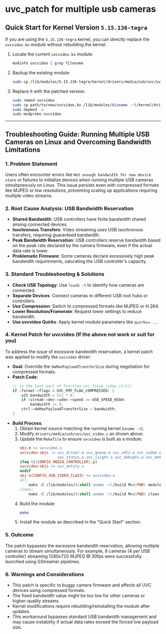 # uvc_patch for multiple usb cameras

## Quick Start for Kernel Version `5.15.136-tegra`
If you are using the `5.15.136-tegra` kernel, you can directly replace the `uvcvideo.ko` module without rebuilding the kernel:
1. Locate the current `uvcvideo.ko` module:
   ```bash
   modinfo uvcvideo | grep filename
   ```
2. Backup the existing module:
   ```bash
   sudo cp /lib/modules/5.15.136-tegra/kernel/drivers/media/usb/uvc/uvcvideo.ko /lib/modules/5.15.136-tegra/kernel/drivers/media/usb/uvc/uvcvideo.ko.bak
   ```
3. Replace it with the patched version:
   ```bash
   sudo rmmod uvcvideo
   sudo cp path/to/new/uvcvideo.ko /lib/modules/$(uname -r)/kernel/drivers/media/usb/uvc/
   sudo depmod -a
   sudo modprobe uvcvideo
   ```

---

## Troubleshooting Guide: Running Multiple USB Cameras on Linux and Overcoming Bandwidth Limitations

### 1. Problem Statement
Users often encounter errors like `Not enough bandwidth for new device state` or failures to initialize devices when running multiple USB cameras simultaneously on Linux. This issue persists even with compressed formats like MJPEG or low resolutions, preventing scaling up applications requiring multiple video streams.

### 2. Root Cause Analysis: USB Bandwidth Reservation
- **Shared Bandwidth**: USB controllers have finite bandwidth shared among connected devices.
- **Isochronous Transfers**: Video streaming uses USB isochronous transfers, requiring guaranteed bandwidth.
- **Peak Bandwidth Reservation**: USB controllers reserve bandwidth based on the peak rate declared by the camera firmware, even if the actual data rate is lower.
- **Problematic Firmware**: Some cameras declare excessively high peak bandwidth requirements, saturating the USB controller's capacity.

### 3. Standard Troubleshooting & Solutions
- **Check USB Topology**: Use `lsusb -t` to identify how cameras are connected.
- **Separate Devices**: Connect cameras to different USB root hubs or controllers.
- **Use Compression**: Switch to compressed formats like MJPEG or H.264.
- **Lower Resolution/Framerate**: Request lower settings to reduce bandwidth.
- **Use uvcvideo Quirks**: Apply kernel module parameters like `quirks=...`.

### 4. Kernel Patch for uvcvideo (If the above not work or suit for you)
To address the issue of excessive bandwidth reservation, a kernel patch was applied to modify the `uvcvideo` driver:
- **Goal**: Override the `dwMaxPayloadTransferSize` during negotiation for compressed formats.
- **Patch Code**:
  ```c
  // in the last part of function uvc_fixup_video_ctrl()
  if (format->flags & UVC_FMT_FLAG_COMPRESSED) {
      u32 bandwidth = 512 * 8;
      if (stream->dev->udev->speed == USB_SPEED_HIGH)
          bandwidth /= 8;
      ctrl->dwMaxPayloadTransferSize = bandwidth;
  }
  ```
- **Build Process**:
  1. Obtain kernel source matching the running kernel (`uname -r`).
  2. Modify `drivers/media/usb/uvc/uvc_video.c` as shown above.
  3. Update the `Makefile` to ensure `uvcvideo` is built as a module:
     ```makefile
     obj-m += uvcvideo.o
     uvcvideo-objs := uvc_driver.o uvc_queue.o uvc_v4l2.o uvc_video.o uvc_ctrl.o \
                      uvc_status.o uvc_isight.o uvc_debugfs.o uvc_metadata.o
     ifeq ($(CONFIG_MEDIA_CONTROLLER),y)
     uvcvideo-objs += uvc_entity.o
     endif
     obj-$(CONFIG_USB_VIDEO_CLASS) += uvcvideo.o
     all:
         make -C /lib/modules/$(shell uname -r)/build M=$(PWD) modules
     clean:
         make -C /lib/modules/$(shell uname -r)/build M=$(PWD) clean
     ```
  4. Build the module:
     ```bash
     make
     ```
  5. Install the module as described in the "Quick Start" section.

### 5. Outcome
The patch bypasses the excessive bandwidth reservation, allowing multiple cameras to stream simultaneously. For example, 8 cameras (4 per USB controller) streaming 1280x720 MJPEG @ 30fps were successfully launched using GStreamer pipelines.

### 6. Warnings and Considerations
- This patch is specific to buggy camera firmware and affects all UVC devices using compressed formats.
- The fixed bandwidth value might be too low for other cameras or higher-quality streams.
- Kernel modifications require rebuilding/reinstalling the module after updates.
- This workaround bypasses standard USB bandwidth management and may cause instability if actual data rates exceed the forced low payload size.
